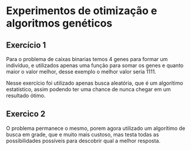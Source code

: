 # Experimentos de otimização e algoritmos genéticos

## Exercício 1

Para o problema de caixas binarias temos 4 genes para formar um indivíduo, e utilizados apenas uma função para somar os genes e quanto maior o valor melhor, desse exemplo o melhor valor seria 1111.

Nesse exercício foi utilizado apenas busca aleatória, que é um algorítimo estatístico, assim podendo ter uma chance de nunca chegar em um resultado ótimo.

## Exercico 2

O problema permanece o mesmo, porem agora utilizado um algorítimo de busca em grade, que e muito mais custoso, mas testa todas as possibilidades possíveis para descobrir qual a melhor resposta.
